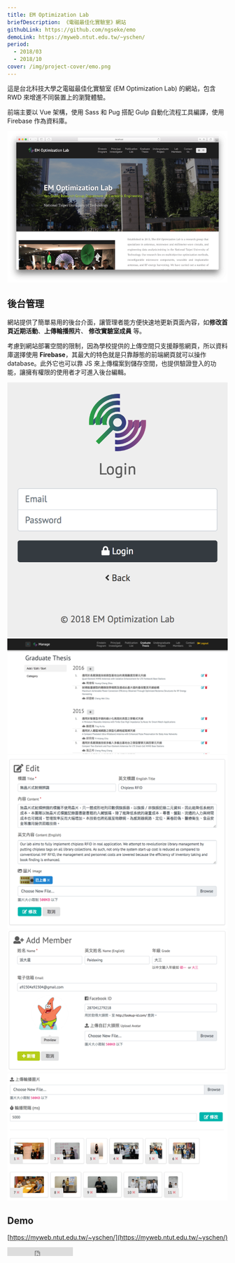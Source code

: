 ```yaml
---
title: EM Optimization Lab
briefDescription: 《電磁最佳化實驗室》網站
githubLink: https://github.com/ngseke/emo
demoLink: https://myweb.ntut.edu.tw/~yschen/
period:
  - 2018/03
  - 2018/10
cover: /img/project-cover/emo.png
---
```



這是台北科技大學之電磁最佳化實驗室 (EM Optimization Lab) 的網站，包含 RWD 來增進不同裝置上的瀏覽體驗。

前端主要以 Vue 架構，使用 Sass 和 Pug 搭配 Gulp 自動化流程工具編譯，使用 Firebase 作為資料庫。

![首頁](../../assets/img/project/emo/cover.png)

## 後台管理

網站提供了簡單易用的後台介面，讓管理者能方便快速地更新頁面內容，如**修改首頁近期活動**、**上傳輪播照片**、 **修改實驗室成員** 等。

考慮到網站部署空間的限制，因為學校提供的上傳空間只支援靜態網頁，所以資料庫選擇使用 **Firebase**，其最大的特色就是只靠靜態的前端網頁就可以操作 database。此外它也可以靠 JS 來上傳檔案到儲存空間，也提供驗證登入的功能，讓擁有權限的使用者才可進入後台編輯。

![登入後台](../../assets/img/project/emo/login.png)
![後台介面](../../assets/img/project/emo/manage-thesis.png)
![編輯研究項目](../../assets/img/project/emo/manage-research.png)
![編輯實驗室成員](../../assets/img/project/emo/manage-member.png)
![上傳輪播照片(可拖曳排序)](../../assets/img/project/emo/manage-carousel.png)

## Demo

[https://myweb.ntut.edu.tw/~yschen/](https://myweb.ntut.edu.tw/~yschen/)

<iframe src="https://ghbtns.com/github-btn.html?user=ngseke&repo=emo&type=star&count=false" frameborder="0" scrolling="0" width="150" height="20"></iframe>
